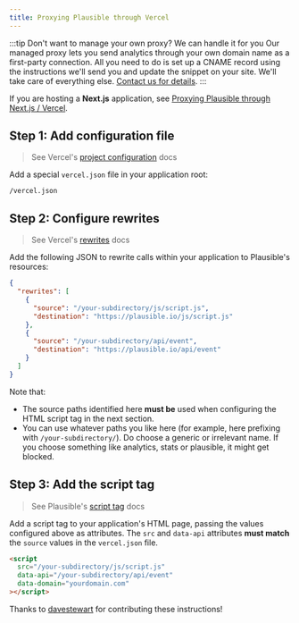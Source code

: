 ```yaml
---
title: Proxying Plausible through Vercel
---
```


:::tip Don't want to manage your own proxy? We can handle it for you
Our managed proxy lets you send analytics through your own domain name as a first-party connection. All you need to do is set up a CNAME record using the instructions we'll send you and update the snippet on your site. We'll take care of everything else. [Contact us for details](https://plausible.io/contact).
:::

If you are hosting a **Next.js** application, see [Proxying Plausible through Next.js / Vercel](/proxy/guides/nextjs.md).

## Step 1: Add configuration file

> See Vercel's [project configuration](https://vercel.com/docs/cli#project-configuration) docs

Add a special `vercel.json` file in your application root:

```
/vercel.json
```

## Step 2: Configure rewrites

>  See Vercel's [rewrites](https://vercel.com/docs/cli#project-configuration/rewrites) docs

Add the following JSON to rewrite calls within your application to Plausible's resources: 

```json
{
  "rewrites": [
    {
      "source": "/your-subdirectory/js/script.js",
      "destination": "https://plausible.io/js/script.js"
    },
    {
      "source": "/your-subdirectory/api/event",
      "destination": "https://plausible.io/api/event"
    }
  ]
}
```

Note that:

- The source paths identified here **must be** used when configuring the HTML script tag in the next section.
- You can use whatever paths you like here (for example, here prefixing with `/your-subdirectory/`). Do choose a generic or irrelevant name. If you choose something like analytics, stats or plausible, it might get blocked.

## Step 3: Add the script tag

> See Plausible's [script tag](plausible-script.md) docs 

Add a script tag to your application's HTML page, passing the values configured above as attributes. The `src` and `data-api` attributes **must match** the `source` values in the `vercel.json` file.

```html
<script
  src="/your-subdirectory/js/script.js"
  data-api="/your-subdirectory/api/event"
  data-domain="yourdomain.com"
></script>
```

Thanks to [davestewart](https://github.com/davestewart) for contributing these instructions!
